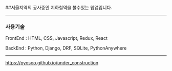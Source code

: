 ##서울지역의 공사중인 지하철역을 볼수있는 웹앱입니다.
- - - 


### 사용기술
FrontEnd : HTML, CSS, Javascript, Redux, React

BackEnd : Python, Django, DRF, SQLite, PythonAnywhere
- - -

https://pyosoo.github.io/under_construction
